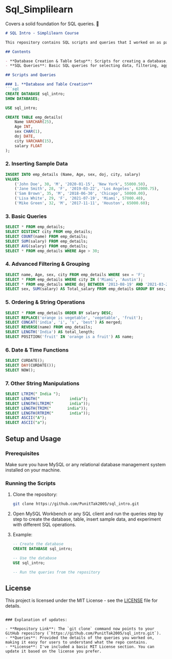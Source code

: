 # Sql_Simplilearn
Covers a solid foundation for SQL queries. 🚀



```markdown
# SQL Intro - Simplilearn Course

This repository contains SQL scripts and queries that I worked on as part of the SQL Introduction course on Simplilearn. The queries demonstrate the basic operations of SQL including creating databases, tables, inserting data, performing aggregations, and manipulating strings.

## Contents

- **Database Creation & Table Setup**: Scripts for creating a database, tables, and populating them with sample data.
- **SQL Queries**: Basic SQL queries for selecting data, filtering, aggregation, and string manipulation.

## Scripts and Queries

### 1. **Database and Table Creation**
```sql
CREATE DATABASE sql_intro;
SHOW DATABASES;

USE sql_intro;

CREATE TABLE emp_details(
    Name VARCHAR(25),
    Age INT,
    sex CHAR(1),
    doj DATE,
    city VARCHAR(15),
    salary FLOAT
);
```

### 2. **Inserting Sample Data**
```sql
INSERT INTO emp_details (Name, Age, sex, doj, city, salary)
VALUES
    ('John Doe', 30, 'M', '2020-01-15', 'New York', 55000.50),
    ('Jane Smith', 28, 'F', '2019-03-22', 'Los Angeles', 62000.75),
    ('Sam Brown', 35, 'M', '2018-06-30', 'Chicago', 50000.00),
    ('Lisa White', 29, 'F', '2021-07-19', 'Miami', 57000.40),
    ('Mike Green', 32, 'M', '2017-11-11', 'Houston', 65000.60);
```

### 3. **Basic Queries**
```sql
SELECT * FROM emp_details;
SELECT DISTINCT city FROM emp_details;
SELECT COUNT(name) FROM emp_details;
SELECT SUM(salary) FROM emp_details;
SELECT AVG(salary) FROM emp_details;
SELECT * FROM emp_details WHERE Age > 30;
```

### 4. **Advanced Filtering & Grouping**
```sql
SELECT name, Age, sex, city FROM emp_details WHERE sex = 'F';
SELECT * FROM emp_details WHERE city IN ('Miami', 'Austin');
SELECT * FROM emp_details WHERE doj BETWEEN '2013-08-19' AND '2021-03-23';
SELECT sex, SUM(salary) AS Total_salary FROM emp_details GROUP BY sex;
```

### 5. **Ordering & String Operations**
```sql
SELECT * FROM emp_details ORDER BY salary DESC;
SELECT REPLACE('orange is vegetable', 'vegetable', 'fruit');
SELECT CONCAT('india', 'i', 's', 'best') AS merged;
SELECT REVERSE(name) FROM emp_details;
SELECT LENGTH('India') AS total_length;
SELECT POSITION('fruit' IN 'orange is a fruit') AS name;
```

### 6. **Date & Time Functions**
```sql
SELECT CURDATE();
SELECT DAY(CURDATE());
SELECT NOW();
```

### 7. **Other String Manipulations**
```sql
SELECT LTRIM(" India ");
SELECT LENGTH("             india");
SELECT LENGTH(LTRIM("       india"));
SELECT LENGTH(TRIM("       india"));
SELECT LENGTH(RTRIM("       india"));
SELECT ASCII("A");
SELECT ASCII("a");
```

## Setup and Usage

### Prerequisites

Make sure you have MySQL or any relational database management system installed on your machine.

### Running the Scripts

1. Clone the repository:
   ```bash
   git clone https://github.com/PunitTak2005/sql_intro.git
   ```

2. Open MySQL Workbench or any SQL client and run the queries step by step to create the database, table, insert sample data, and experiment with different SQL operations.

3. Example:
   ```sql
   -- Create the database
   CREATE DATABASE sql_intro;

   -- Use the database
   USE sql_intro;

   -- Run the queries from the repository
   ```

## License

This project is licensed under the MIT License - see the [LICENSE](LICENSE) file for details.
```

### Explanation of updates:

- **Repository Link**: The `git clone` command now points to your GitHub repository (`https://github.com/PunitTak2005/sql_intro.git`).
- **Queries**: Provided the details of the queries you worked on, making it easy for users to understand what the repo contains.
- **License**: I've included a basic MIT License section. You can update it based on the license you prefer.

